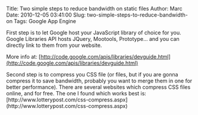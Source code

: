 Title: Two simple steps to reduce bandwidth on static files
Author: Marc
Date: 2010-12-05 03:41:00
Slug: two-simple-steps-to-reduce-bandwidth-on
Tags: Google App Engine

First step is to let Google host your JavaScript library of choice for you. Google Libraries API hosts JQuery, Mootools, Prototype... and you can directly link to them from your website.

More info at:
[http://code.google.com/apis/libraries/devguide.html](http://code.google.com/apis/libraries/devguide.html)

<div>Second step is to compress you CSS file (or files, but if you are gonna compress it to save bandwidth, probably you want to merge them in one for better performance). There are several websites which compress CSS files online, and for free. The one I found which works best is:
[http://www.lotterypost.com/css-compress.aspx](http://www.lotterypost.com/css-compress.aspx)</div>